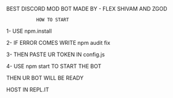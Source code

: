 BEST DISCORD MOD BOT
MADE BY - FLEX SHIVAM AND ZGOD




                        
               HOW TO START

1- USE npm.install


2- IF ERROR COMES WRITE npm audit fix


3- THEN PASTE UR TOKEN IN config.js


4- USE npm start TO START THE BOT


THEN UR BOT WILL BE READY


HOST IN REPL.IT
